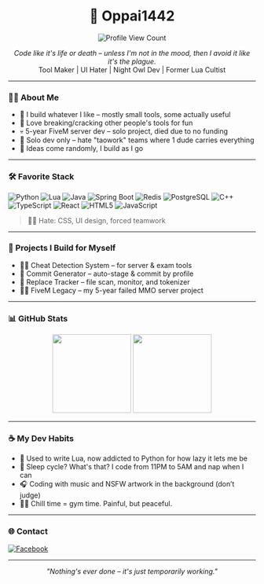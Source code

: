 <h1 align="center">🐧 Oppai1442</h1>
<p align="center">
  <img src="https://komarev.com/ghpvc/?username=Oppai1442&color=d6a513" alt="Profile View Count">
</p>
<p align="center">
  <i>Code like it's life or death – unless I'm not in the mood, then I avoid it like it's the plague.</i><br>
  Tool Maker | UI Hater | Night Owl Dev | Former Lua Cultist
</p>

---

### 👨‍💻 About Me

- 🔧 I build whatever I like – mostly small tools, some actually useful
- 🧨 Love breaking/cracking other people's tools for fun
- 💀 5-year FiveM server dev – solo project, died due to no funding
- 🤘 Solo dev only – hate "taowork" teams where 1 dude carries everything
- 🧠 Ideas come randomly, I build as I go

---

### 🛠 Favorite Stack
![Python](https://img.shields.io/badge/Python-3776AB?style=flat&logo=python&logoColor=white)
![Lua](https://img.shields.io/badge/Lua-2C2D72?style=flat&logo=lua&logoColor=white)
![Java](https://img.shields.io/badge/Java-007396?style=flat&logo=java&logoColor=white)
![Spring Boot](https://img.shields.io/badge/Spring_Boot-6DB33F?style=flat&logo=spring-boot&logoColor=white)
![Redis](https://img.shields.io/badge/Redis-DC382D?style=flat&logo=redis&logoColor=white)
![PostgreSQL](https://img.shields.io/badge/PostgreSQL-4169E1?style=flat&logo=postgresql&logoColor=white)
![C++](https://img.shields.io/badge/C%2B%2B-00599C?style=flat&logo=c%2B%2B&logoColor=white)
![TypeScript](https://img.shields.io/badge/TypeScript-3178C6?style=flat&logo=typescript&logoColor=white)
![React](https://img.shields.io/badge/React-20232A?style=flat&logo=react&logoColor=61DAFB)
![HTML5](https://img.shields.io/badge/HTML5-E34F26?style=flat&logo=html5&logoColor=white)
![JavaScript](https://img.shields.io/badge/JavaScript-F7DF1E?style=flat&logo=javascript&logoColor=black)


> 😵‍💫 Hate: CSS, UI design, forced teamwork

---

### 🧩 Projects I Build for Myself

- 🕵️‍♂️ Cheat Detection System – for server & exam tools  
- 🧠 Commit Generator – auto-stage & commit by profile  
- 🧪 Replace Tracker – file scan, monitor, and tokenizer  
- 🧟‍♂️ FiveM Legacy – my 5-year failed MMO server project

---

### 📊 GitHub Stats

<p align="center">
  <img src="https://github-readme-stats.vercel.app/api?username=Oppai1442&show_icons=true&theme=radical" height="160"/>
  <img src="https://github-readme-stats.vercel.app/api/top-langs/?username=Oppai1442&layout=compact&theme=radical" height="160"/>
</p>

---

### ☕ My Dev Habits

- 🧠 Used to write Lua, now addicted to Python for how lazy it lets me be
- 🦉 Sleep cycle? What's that? I code from 11PM to 5AM and nap when I can
- 🎧 Coding with music and NSFW artwork in the background (don’t judge)
- 🏋️‍♂️ Chill time = gym time. Painful, but peaceful.

---

### 🌐 Contact

[![Facebook](https://img.shields.io/badge/Facebook-%231877F2.svg?logo=Facebook&logoColor=white)](https://www.facebook.com/louis.mery.180/)

---

<p align="center"><i>"Nothing's ever done – it's just temporarily working."</i></p>
